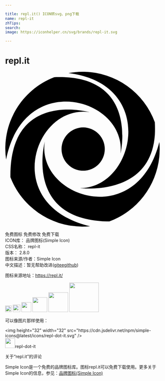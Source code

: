 ```yaml
---

title: repl.it() ICON转svg、png下载
name: repl-it
zhTips: 
search: 
image: https://iconhelper.cn/svg/brands/repl-it.svg

---
```


# repl.it  <small style="font-size: 60%;font-weight: 100"></small>

<div id="svg" class="svg-wrap">
<svg role="img" xmlns="http://www.w3.org/2000/svg" viewBox="0 0 24 24"><title>repl.it icon</title><path d="M12.265.002a11.911 11.911 0 00-2.437.204c13.876 1.704 10.27 17.94 1.717 17.819 0 0 12.453 1.625 11.673-10.215A11.911 11.911 0 0012.265.002zM8.213.827c-.2.002-.402.008-.61.016A11.856 11.856 0 00.146 13.608C2.93-.421 18.805 4.122 17.9 12.688c0 0 2.85-12.014-9.688-11.861zm1.454 5.035C6.002 5.886.691 7.45.816 16.344a12.013 12.013 0 002.897 4.33c.052.051.108.1.162.149a12.02 12.02 0 001.137.926c.061.044.12.092.181.135a11.93 11.93 0 001.312.779c.132.068.266.13.4.193a11.854 11.854 0 001.199.486c.1.034.195.077.297.109a11.874 11.874 0 001.49.353c.153.027.307.05.461.07a12.016 12.016 0 001.578.123l.06.003c.4 0 .792-.021 1.18-.06-13.949-3.327-8.645-18.924-.114-17.68 0 0-1.469-.41-3.389-.398zm2.436 2.762a3.355 3.355 0 103.354 3.356 3.355 3.355 0 00-3.354-3.356zm-5.95 2.192S2.82 23.09 16.172 23.196a11.978 11.978 0 007.743-9.992c.033-.319.043-.644.05-.97.001-.085.013-.168.013-.255 0-.371-.023-.737-.056-1.1-3.527 13.887-19.132 8.448-17.77-.063z"/></svg>
</div>
<detail full-name='repl-it'></detail>

<div class="detail-page">
<p>
<span><span class="badge-success badge">免费图标</span> <span class="badge-success badge">免费修改</span>  <span class="badge-success badge">免费下载</span> </span>
<br/>
<span>
ICON库：
<span class="badge-secondary badge">品牌图标(Simple Icon)</span> 
</span>
<br/>
<span>
CSS名称：
<span class="badge-secondary badge">repl-it</span> 
</span>

<br/>
<span>
版本：
<span class="badge-secondary badge">2.8.0</span> 
</span>
<br/>
<span>图标来源/作者：<span class="badge-light badge">Simple Icon</span></span> 
<br/>
<span class="zh-detail">中文描述：暂无<span class="help-link"><span>帮助改进</span>(<a href="https://gitee.com/liuwave/icon-helper/edit/master/json/brands/repl-it.json" target="_blank" rel="noopener noreferrer">gitee</a><a href="https://github.com/liuwave/icon-helper/edit/master/json/brands/repl-it.json" target="_blank" rel="noopener noreferrer">github</a></span>)</span><br/>
</p>
</div><div class="description description alert alert-light"><p>图标来源地址：<a href="https://repl.it/" target="_blank" rel="noopener noreferrer">https://repl.it/</a></p></div>
<div class="alert alert-dark">
<img height="21" width="21" src="https://cdn.jsdelivr.net/npm/simple-icons@latest/icons/repl-dot-it.svg" />
<img height="24" width="24" src="https://cdn.jsdelivr.net/npm/simple-icons@latest/icons/repl-dot-it.svg" />
<img height="32" width="32" src="https://cdn.jsdelivr.net/npm/simple-icons@latest/icons/repl-dot-it.svg" />
<img height="48" width="48" src="https://cdn.jsdelivr.net/npm/simple-icons@latest/icons/repl-dot-it.svg" />
<img height="64" width="64" src="https://cdn.jsdelivr.net/npm/simple-icons@latest/icons/repl-dot-it.svg" />
<img height="96" width="96" src="https://cdn.jsdelivr.net/npm/simple-icons@latest/icons/repl-dot-it.svg" />

</div>
<div>
  <p>可以像图片那样使用：    
  </p>
  <div class="alert alert-primary" style="font-size: 14px">
    &lt;img height="32" width="32" src="https://cdn.jsdelivr.net/npm/simple-icons@latest/icons/repl-dot-it.svg" /&gt;
    <copy-btn content='<img height="32" width="32" src="https://cdn.jsdelivr.net/npm/simple-icons@latest/icons/repl-dot-it.svg" />'></copy-btn>
  </div>
  <div class="alert alert-secondary">
    <img height="32" width="32" src="https://cdn.jsdelivr.net/npm/simple-icons@latest/icons/repl-dot-it.svg" />repl-dot-it
    <copy-btn content="repl-dot-it" btn-title="复制图标名称"></copy-btn>
  </div>
</div>

<Vssue title="关于“repl.it”的评论" >关于“repl.it”的评论</Vssue>


<div><p>Simple Icon是一个免费的品牌图标库。图标repl.it可以免费下载使用。更多关于  Simple Icon的信息，参见：<a target="_blank" href="https://iconhelper.cn/brands.html">品牌图标(Simple Icon)</a>
</p></div>
